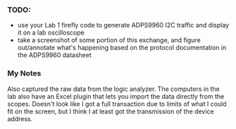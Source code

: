 ### TODO:

- use your Lab 1 firefly code to generate ADPS9960 I2C traffic and display it on a lab oscilloscope
- take a screenshot of some portion of this exchange, and figure out/annotate what's happening based on the protocol documentation in the ADPS9960 datasheet 


### My Notes

Also captured the raw data from the logic analyzer. The computers in the lab also have an Excel plugin that lets you import the data directly from the scopes.
Doesn't look like I got a full transaction due to limits of what I could fit on the screen, but I think I at least got the transmission of the device address.